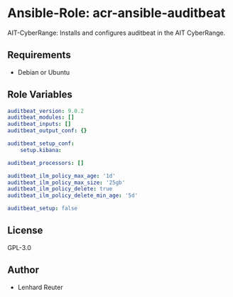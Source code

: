 # Ansible-Role: acr-ansible-auditbeat

AIT-CyberRange: Installs and configures auditbeat in the AIT CyberRange. 


## Requirements

- Debian or Ubuntu

## Role Variables

```yaml
auditbeat_version: 9.0.2
auditbeat_modules: []
auditbeat_inputs: []
auditbeat_output_conf: {}

auditbeat_setup_conf:
    setup.kibana:

auditbeat_processors: []

auditbeat_ilm_policy_max_age: '1d'
auditbeat_ilm_policy_max_size: '25gb'
auditbeat_ilm_policy_delete: true
auditbeat_ilm_policy_delete_min_age: '5d'

auditbeat_setup: false
```

## License

GPL-3.0

## Author

- Lenhard Reuter